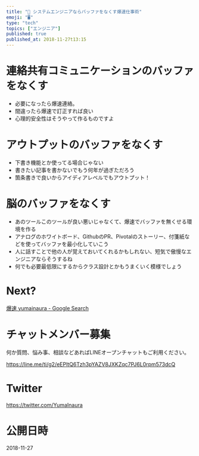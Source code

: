 ```yaml
---
title: "📔 システムエンジニアならバッファをなくす爆速仕事術"
emoji: "🖥"
type: "tech"
topics: ["エンジニア"]
published: true
published_at: 2018-11-27t13:15
---
```


# 連絡共有コミュニケーションのバッファをなくす

- 必要になったら爆速連絡。
- 間違ったら爆速で訂正すれば良い
- 心理的安全性はそうやって作るものですよ

# アウトプットのバッファをなくす

- 下書き機能とか使ってる場合じゃない
- 書きたい記事を書かないでもう何年が過ぎただろう
- 箇条書きで良いからアイディアレベルでもアウトプット！

# 脳のバッファをなくす

- あのツールこのツールが良い悪いじゃなくて、爆速でバッファを無くせる環境を作る
- アナログのホワイトボード、GithubのPR、Pivotalのストーリー、付箋紙などを使ってバッファを最小化していこう
- 人に話すことで他の人が覚えておいてくれるかもしれない、短気で傲慢なエンジニアならそうするね
- 何でも必要最低限にするからクラス設計とかもうまくいく模様でしょう

# Next?

[爆速 yumainaura - Google Search](https://www.google.co.jp/search?q=%E7%88%86%E9%80%9F+yumainaura&oq=%E7%88%86%E9%80%9F+yumainaura&aqs=chrome..69i57j69i60l3j0l2.2325j0j9&sourceid=chrome&ie=UTF-8)










<!-- Update From Qiita API -->

# チャットメンバー募集


何か質問、悩み事、相談などあればLINEオープンチャットもご利用ください。

https://line.me/ti/g2/eEPltQ6Tzh3pYAZV8JXKZqc7PJ6L0rpm573dcQ





# Twitter


https://twitter.com/YumaInaura


<!-- Update From Qiita API -->



# 公開日時

2018-11-27
